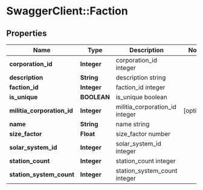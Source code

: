 # SwaggerClient::Faction

## Properties
Name | Type | Description | Notes
------------ | ------------- | ------------- | -------------
**corporation_id** | **Integer** | corporation_id integer | 
**description** | **String** | description string | 
**faction_id** | **Integer** | faction_id integer | 
**is_unique** | **BOOLEAN** | is_unique boolean | 
**militia_corporation_id** | **Integer** | militia_corporation_id integer | [optional] 
**name** | **String** | name string | 
**size_factor** | **Float** | size_factor number | 
**solar_system_id** | **Integer** | solar_system_id integer | 
**station_count** | **Integer** | station_count integer | 
**station_system_count** | **Integer** | station_system_count integer | 


